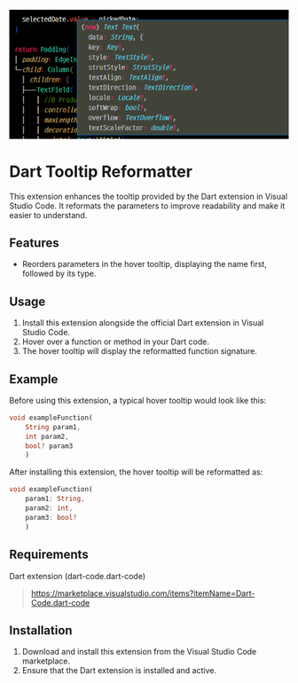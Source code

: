 ![screenshot](./media/img.png)

# Dart Tooltip Reformatter

This extension enhances the tooltip provided by the Dart extension in Visual Studio Code. It reformats the parameters to improve readability and make it easier to understand.

## Features

-   Reorders parameters in the hover tooltip, displaying the name first, followed by its type.

## Usage

1. Install this extension alongside the official Dart extension in Visual Studio Code.
2. Hover over a function or method in your Dart code.
3. The hover tooltip will display the reformatted function signature.

## Example

Before using this extension, a typical hover tooltip would look like this:

```dart
void exampleFunction(
    String param1,
    int param2,
    bool? param3
    )
```

After installing this extension, the hover tooltip will be reformatted as:

```dart
void exampleFunction(
    param1: String,
    param2: int,
    param3: bool?
    )
```

## Requirements

Dart extension (dart-code.dart-code)

> https://marketplace.visualstudio.com/items?itemName=Dart-Code.dart-code

## Installation

1. Download and install this extension from the Visual Studio Code marketplace.
2. Ensure that the Dart extension is installed and active.
